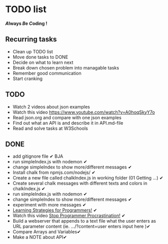 # TODO list

__*A*lways *B*e *C*oding !__

## Recurring tasks
* Clean up TODO list
* Move done tasks to DONE
* Decide on what to learn next
* Break down chosen problem into managable tasks
* Remember good communication
* Start cranking


## TODO
* Watch 2 videos about json examples
* Watch this video https://www.youtube.com/watch?v=A0hoqSkyY7o
* Read json.org and compare with one json examples
* Find out what an API is and describe it in API.md-file
* Read and solve tasks at W3Schools

## DONE
* add gitignore file ✔ BJA
* run simpleIndex.js with nodemon ✔
* change simpleIndex to show more/different messages ✔
* Install chalk from npmjs.com/nodejs/ ✔
* Create a new file called chalkIndex.js in working folder (01 Getting ...) ✔
* Create several chalk messages with different texts and colors in chalkIndex.js ✔
* run simpleIndex.js with nodemon ✔
* change simpleIndex to show more/different messages ✔
* experiment with more messages ✔
* [Learning Strategies for Programmers!](https://www.youtube.com/watch?v=IHQ-UUj0bxs&list=LL6uLZ5DdTtWlb-69rdd9j4A&index=2&t=6s) ✔
* Watch this video [Stop Programmer Procrastination!](https://www.youtube.com/watch?v=JQdFSt7s-Zw) ✔
* Build a webserver that appends to a text file what the user enters as URL parameter content (ie. .../?content=user enters input here )✔
* Compare Arrays and Variables✔
* Make a NOTE about API✔